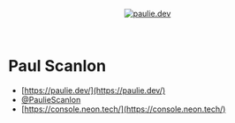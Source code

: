 <p align="center">
  <a href="https://paulie.dev/">
    <img alt="paulie.dev" src="https://paulie.dev/images/paulie-open-graph-image.jpg" />
  </a>
</p>

<br />

# Paul Scanlon

- [https://paulie.dev/](https://paulie.dev/)
- [@PaulieScanlon](https://twitter.com/PaulieScanlon)
- [https://console.neon.tech/](https://console.neon.tech/)
